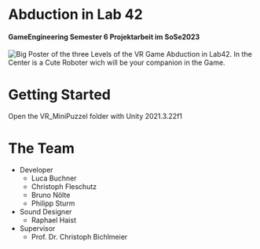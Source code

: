 # Abduction in Lab 42
#### GameEngineering Semester 6 Projektarbeit im SoSe2023
![Big Poster of the three Levels of the VR Game Abduction in Lab42. In the Center is a Cute Roboter wich will be your companion in the Game.](./Presskit/Abduction%20in%20Lab%2042%20Poster.png)

# Getting Started
Open the VR_MiniPuzzel folder with Unity 2021.3.22f1

# The Team
- Developer
    - Luca Buchner
    - Christoph Fleschutz
    - Bruno Nölte
    - Philipp Sturm
- Sound Designer
    - Raphael Haist
- Supervisor
    - Prof. Dr. Christoph Bichlmeier



